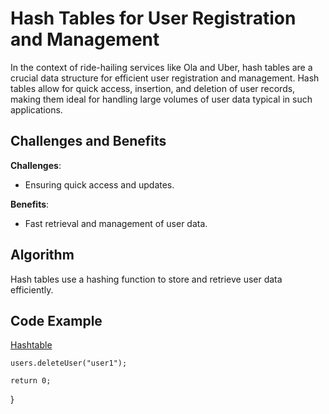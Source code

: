# Hash Tables for User Registration and Management

In the context of ride-hailing services like Ola and Uber, hash tables are a crucial data structure for efficient user registration and management. Hash tables allow for quick access, insertion, and deletion of user records, making them ideal for handling large volumes of user data typical in such applications.

## Challenges and Benefits

**Challenges**:
- Ensuring quick access and updates.

**Benefits**:
- Fast retrieval and management of user data.

## Algorithm

Hash tables use a hashing function to store and retrieve user data efficiently.

## Code Example
[Hashtable](hashtable.cpp)

    users.deleteUser("user1");

    return 0;
}

